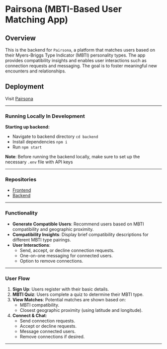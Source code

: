 # Pairsona (MBTI-Based User Matching App)

## Overview

This is the backend for `Pairsona`, a platform that matches users based on their Myers-Briggs Type Indicator (MBTI) personality types. The app provides compatibility insights and enables user interactions such as connection requests and messaging. The goal is to foster meaningful new encounters and relationships.

## Deployment

Visit [Pairsona](https://pairsona.onrender.com)

---

### **Running Locally In Development**

**Starting up backend:**

- Navigate to backend directory `cd backend`
- Install dependencies `npm i`
- Run `npm start`

**Note**: Before running the backend locally, make sure to set up the necessary `.env` file with API keys

---

### **Repositories**

- [Frontend](https://github.com/jensuki/Pairsona-frontend)
- [Backend](https://github.com/jensuki/Pairsona-backend)

---

### **Functionality**

- **Generate Compatible Users**: Recommend users based on MBTI compatibility and geographic proximity.
- **Compatibility Insights**: Display brief compatibility descriptions for different MBTI type pairings.
- **User Interactions**:
  - Send, accept, or decline connection requests.
  - One-on-one messaging for connected users.
  - Option to remove connections.

---

### **User Flow**

1. **Sign Up**: Users register with their basic details.
2. **MBTI Quiz**: Users complete a quiz to determine their MBTI type.
3. **View Matches**: Potential matches are shown based on:
   - MBTI compatibility.
   - Closest geographic proximity (using latitude and longitude).
4. **Connect & Chat**:
   - Send connection requests.
   - Accept or decline requests.
   - Message connected users.
   - Remove connections if desired.

---


